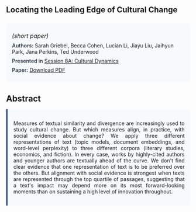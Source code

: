 
<style>    
    h2 {
        margin-top: 0;
        margin-bottom: 1.5rem;
        line-height: 1.3;
    }
    
    h3 {
        margin-top: 2rem;
        margin-bottom: 1rem;
        font-size: 1.4rem;
        font-weight:bold;
    }
    
    .metadata {
        background-color: #f7fafc;
        padding: 1rem;
        border-radius: 6px;
        margin-bottom: 2rem;
    }
    
    .metadata p {
        margin: 0.5rem 0;
    }
    
    .abstract {
        text-align: justify;
        padding: 1rem;
        background-color: #f7fafc;
        border-left: 4px solid #2c5282;
        border-radius: 0 6px 6px 0;
    }
    
    strong {
        color: #2d3748;
        font-weight: 600;
    }
</style>
<main role="main">
<h2>Locating the Leading Edge of Cultural Change</h2>

<section class="metadata">
<p style='font-size:1rem'><i>(short paper)</i></p>
<p><strong>Authors:</strong> Sarah Griebel, Becca Cohen, Lucian Li, Jiayu Liu, Jaihyun Park, Jana Perkins, Ted Underwood</p>
<p><strong>Presented in</strong> <a href="/programme/#session8A">Session 8A: Cultural Dynamics</a></p>
<p><strong>Paper:</strong> <a href="https://ceur-ws.org/Vol-3558/paper70.pdf">Download PDF</a></p>
</section>

<section>
<h3>Abstract</h3>
<div class="abstract">
<p>Measures of textual similarity and divergence are increasingly used to study cultural change. But which measures align, in practice, with social evidence about change? We apply three different representations of text (topic models, document embeddings, and word-level perplexity)  to three different corpora (literary studies, economics, and fiction). In every case, works by highly-cited authors and younger authors are textually ahead of the curve. We don't find clear evidence that one representation of text is to be preferred over the others. But alignment with social evidence is strongest when texts are represented through the top quartile of passages, suggesting that a text's impact may depend more on its most forward-looking moments than on sustaining a high level of innovation throughout.</p>
</div>
</section>
</main>